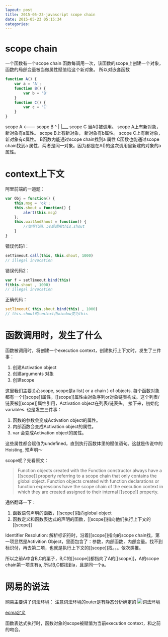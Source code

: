 ```yaml
---
layout: post
title: 2015-05-23-javascript scope chain
date: 2015-05-23 05:15:34
categories:
---
```

# scope chain
一个函数有一个scope chain
函数每调用一次，该函数的scope上创建一个对象，函数的局部变量被当做属性赋值给这个新对象。
所以对嵌套函数
```javascript
function A() {
	var a = 'A';
	function B() {
		var b = 'B'
	}
	function C() {
		var c = 'C'
	}
}
```
scope A   <---  scope B
       ^
       |
       |___ scope C
当A()被调用。 scope A上有新对象，新对象有a属性。
                           scope B上有新对象， 新对象有b属性。
                           scope C上有新对象， 新对象有c属性。
                           B函数内能通过scope chain找到a 属性
                           C函数也能通过scope chain找到a 属性，两者是同一对象。因为都是在A()的这次调用里新建的对象的a属性。
                           

# context上下文
阿里前端的一道题：
```javascript
var Obj = function() {
	this.msg = 'ok';
	this.shout = function() {
		alert(this.msg)
	};
	this.waitAndShout = function() {
		//填写代码，5s后调用this.shout
	}
}
```
错误代码1：
```javascript
setTimeout.call(this, this.shout, 1000)
// illegal invocation
```
错误代码2：
```javascript
var f = setTimeout.bind(this)
f(this.shout , 1000)
// illegal invocation
```
正确代码：
```javascript
setTimeout( this.shout.bind(this) , 1000)
// this.shout的context由window变为this
```


# 函数调用时，发生了什么
函数被调用时，将创建一个execution context，创建执行上下文时，发生了三件事：
1. 创建Activation object
2. 创建arguments 对象
3. 创建scope

这里我们主要关心scope, scope是a list( or a chain ) of objects. 每个函数对象都有一个[[scope]]属性，[[scope]]属性由对象序列or对象链表构成。这个列表/链表被[[scope]]属性引用，Activation object在列表/链表头。
接下来，初始化variables. 也是发生三件事：
1. 函数的参数会变成Activation object的属性。
2. 内部函数会变成Activation object的属性。
3. var 会变成Activation object的属性。

这些属性都会赋值为undefined，直到执行函数体里的赋值语句。这就是传说中的Hoisting, 预声明～

scope呢？先看原文：

>Function objects created with the Function constructor always have a [[scope]] property referring to a scope chain that only contains the global object.
Function objects created with function declarations or function expressions have the scope chain of the execution context in which they are created assigned to their internal [[scope]] property.

通俗翻译一下：
1. 函数语句声明的函数，[[scope]]指向global object
2. 函数定义和函数表达式的声明的函数，[[scope]]指向他们执行上下文的[[scope]]

Identifier  Resolution:
解析标识符时，沿着[[scope]]指向的scope chain找，第一项显然是Activition Object，里面包含了：参数，内部函数，内部变量。找不到标识付，再去第二项，也就是执行上下文的[[scope]]找。。。依次类推。

所以之前A中含B,C的栗子，B,C的[[scope]]都指向了A的[[scope]]，A的scope chain第一项含有a, 所以B,C都找到a，且是同一个a。

# 网易的说法
网易主要讲了词法环境：
注意词法环境的outer是有静态分析确定的
![词法环境](http://img.blog.csdn.net/20150607085019998)

[ecma定义](http://www.ecma-international.org/publications/standards/Ecma-262.htm)

函数表达式执行时，函数对象的scope被赋值为当前execution context，和之前的吻合。